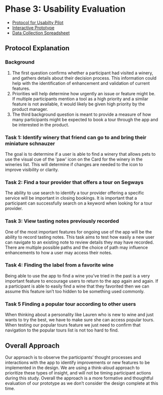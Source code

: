 # Phase 3: Usability Evaluation

* [Protocol for Usabilty Pilot](assets/protocol.pdf "Protocol PDF")
* [Interactive Prototype](https://xd.adobe.com/view/4f3767a8-1a39-4d30-8b8f-bbb8c757abb1-1a64/ "Adobe XD Prototype")
* [Data Collection Spreadsheet](https://docs.google.com/spreadsheets/d/1pd66Uxn9IHyiqOfUySfKayiyNx1X-2WQLnSI01M5ByY/edit?usp=sharing "Goole SpreadSheet for Data Collection")

## Protocol Explanation
### Background
1. The first question confirms whether a participant had visited a winery, and gathers details about their decision process.  This information could help with the identification of enhancement and validation of current features.
2. Priorities will help determine how urgently an issue or feature might be. If multiple participants mention a tool as a high priority and a similar feature is not available, it would likely be given high priority by the product manager.
3. The third background question is meant to provide a measure of how many participants might be expected to book a tour through the app and be interested in the product.

### Task 1: Identify winery that friend can go to and bring their miniature schnauzer

The goal is to determine if a user is able to find a winery that allows pets to use the visual cue of the 'paw' icon on the Card for the winery in the wineries list.  This will determine if changes are needed to the icon to improve visibility or clarity.

### Task 2: Find a tour provider that offers a tour on Segways

The ability to use search to identify a tour provider offering a specific service will be important in closing bookings.  It is important that a participant can successfully search on a keyword when looking for a tour provider.

### Task 3: View tasting notes previously recorded

One of the most important features for ongoing use of the app will be the ability to record tasting notes.  This task aims to test how easily a new user can navigate to an existing note to review details they may have recorded.  There are multiple possible paths and the choice of path may influence enhancements to how a user may access their notes.

### Task 4: Finding the label from a favorite wine

Being able to use the app to find a wine you’ve tried in the past is a very important feature to encourage users to return to the app again and again.  If a participant is able to easily find a wine that they favorited then we can assume this feature isn’t too hidden to be something used commonly.  

### Task 5 Finding a popular tour according to other users

When thinking about a personality like Lauren who is new to wine and just wants to try the best, we have to make sure she can access popular tours.  When testing our popular tours feature we just need to confirm that navigation to the popular tours list is not too hard to find.

## Overall Approach

Our approach is to observe the participants’ thought processes and interactions with the app to identify improvements or new features to be implemented in the design.  We are using a think-aloud approach to prioritize these types of insight, and will not be timing participant actions during this study.  Overall the approach is a more formative and thoughtful evaluation of our prototype as we don’t consider the design complete at this time.





